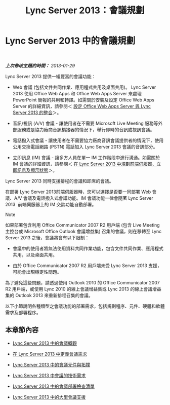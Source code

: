 ﻿---
title: Lync Server 2013：會議規劃
TOCTitle: 會議規劃
ms:assetid: 983a272a-e1b3-4d70-8f84-836b092fe526
ms:mtpsurl: https://technet.microsoft.com/zh-tw/library/Gg398781(v=OCS.15)
ms:contentKeyID: 49291741
ms.date: 08/10/2015
mtps_version: v=OCS.15
ms.translationtype: HT
---

# Lync Server 2013 中的會議規劃

 

_**上次修改主題的時間：** 2013-01-29_

Lync Server 2013 提供一組豐富的會議功能：

  - Web 會議 (包括文件共同作業、應用程式共用及桌面共用)。 Lync Server 2013 使用 Office Web Apps 和 Office Web Apps Server 來處理 PowerPoint 簡報的共用和轉譯。如需關於安裝及設定 Office Web Apps Server 的詳細資訊，請參閱＜ [設定 Office Web Apps Server 與 Lync Server 2013 的整合](lync-server-2013-enabling-office-web-apps-server-and-lync-server-2013.md)＞。

  - 音訊/視訊 (A/V) 會議 - 讓使用者在不需要 Microsoft Live Meeting 服務等外部服務或是協力廠商音訊橋接器的情況下，舉行即時的音訊或視訊會議。

  - 電話撥入式會議 - 讓使用者在不需要協力廠商音訊會議提供者的情況下，使用公用交換電話網路 (PSTN) 電話加入 Lync Server 2013 會議的音訊部分。

  - 立即訊息 (IM) 會議 - 讓多方人員在單一 IM 工作階段中進行溝通。如需關於 IM 會議的詳細資訊，請參閱＜ [在 Lync Server 2013 中規劃前端伺服器、立即訊息及顯示狀態](lync-server-2013-planning-for-front-end-servers-instant-messaging-and-presence.md)＞。

Lync Server 2013 同時支援排程的會議和即席的會議。

在部署 Lync Server 2013前端伺服器時，您可以選擇是否要一同部署 Web 會議、A/V 會議及電話撥入式會議功能。IM 會議功能一律會隨著 Lync Server 2013  前端伺服器上的 IM 交談功能自動部署。

> [!Note]  
> 如果部署包含利用 Office Communicator 2007 R2 用戶端 (包含 Live Meeting 主控台或 Microsoft Office Outlook 會議增益集) 召集的會議，則在移轉至 Lync Server 2013 之後，會議將會有以下限制：
> <ul>
> <li><p>會議中的使用者將無法使用資料共同作業功能，包含文件共同作業、應用程式共用，以及桌面共用。</p></li>
> <li><p>由於 Office Communicator 2007 R2 用戶端未受 Lync Server 2013 支援，可能會出現穩定性問題。</p></li>
> </ul>
> 為了避免這些問題，請透過使用 Outlook 2010 的 Office Communicator 2007 R2 用戶端，或使用 Lync 2010 的線上會議增益集或 Lync 2013 的線上會議增益集的 Outlook 2013 來重新排程召集的會議。


以下小節說明各種類型之會議功能的部署需求，包括規劃程序、元件、硬體和軟體需求及部署程序。

## 本章節內容

  - [Lync Server 2013 中的會議概觀](lync-server-2013-overview-of-conferencing.md)

  - [在 Lync Server 2013 中定義會議需求](lync-server-2013-defining-your-requirements-for-conferencing.md)

  - [Lync Server 2013 中的會議元件與拓撲](lync-server-2013-components-and-topologies-for-conferencing.md)

  - [Lync Server 2013 中會議的技術需求](lync-server-2013-technical-requirements-for-conferencing.md)

  - [Lync Server 2013 中的會議部署檢查清單](lync-server-2013-deployment-checklist-for-conferencing.md)

  - [Lync Server 2013 中的大型會議支援](lync-server-2013-support-for-large-meetings.md)


